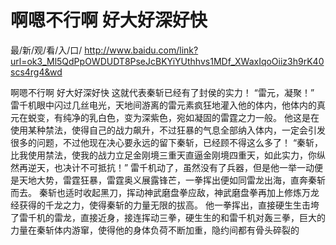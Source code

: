 # 啊嗯不行啊 好大好深好快

最/新/观/看/入/口/ http://www.baidu.com/link?url=ok3_Ml5QdPpOWDUDT8PseJcBKYiYUthhvs1MDf_XWaxIqoOiiz3h9rK40scs4rg4&wd


啊嗯不行啊 好大好深好快
这就代表秦斩已经有了封侯的实力！
    “雷元，凝聚！”
    雷千机眼中闪过几丝电光，天地间游离的雷元素疯狂地灌入他的体内，他体内的真元在蜕变，有纯净的乳白色，变为深紫色，宛如凝固的雷霆之力一般。
    他这是在使用某种禁法，使得自己的战力飙升，不过狂暴的气息全部纳入体内，一定会引发很多的问题，不过他现在决心要永远的留下秦斩，已经顾不得这么多了！
    “秦斩，比我使用禁法，使我的战力立足金刚境三重天直逼金刚境四重天，如此实力，你纵然再逆天，也决计不可抵抗！”
    雷千机动了，虽然没有了兵器，但是他一举一动便是天地大势，雷霆狂暴，雷霆奥义展露锋芒，一拳挥出便如同雷龙出海，直奔秦斩而去。
    秦斩也适时收起黑刀，挥动神武磨盘拳应敌，神武磨盘拳再加上修炼万龙经获得的千龙之力，使得秦斩的力量无限的拔高。
    他一拳挥出，直接硬生生击垮了雷千机的雷龙，直接近身，接连挥动三拳，硬生生的和雷千机对轰三拳，巨大的力量在秦斩体内游窜，使得他的身体负荷不断加重，隐约间都有骨头碎裂的
